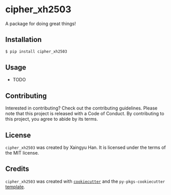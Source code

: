 # cipher_xh2503

A package for doing great things!

## Installation

```bash
$ pip install cipher_xh2503
```

## Usage

- TODO

## Contributing

Interested in contributing? Check out the contributing guidelines. Please note that this project is released with a Code of Conduct. By contributing to this project, you agree to abide by its terms.

## License

`cipher_xh2503` was created by Xaingyu Han. It is licensed under the terms of the MIT license.

## Credits

`cipher_xh2503` was created with [`cookiecutter`](https://cookiecutter.readthedocs.io/en/latest/) and the `py-pkgs-cookiecutter` [template](https://github.com/py-pkgs/py-pkgs-cookiecutter).
